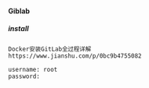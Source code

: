 #### Giblab

##### install
```
Docker安装GitLab全过程详解
https://www.jianshu.com/p/0bc9b4755082

username: root
password: 
```
